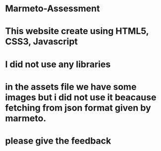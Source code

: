 # Marmeto-Assessment
# This website create using HTML5, CSS3, Javascript
# I did not use any libraries
# in the assets file we have some images but i did not use it beacause fetching from json format given by marmeto.

# please give the feedback
